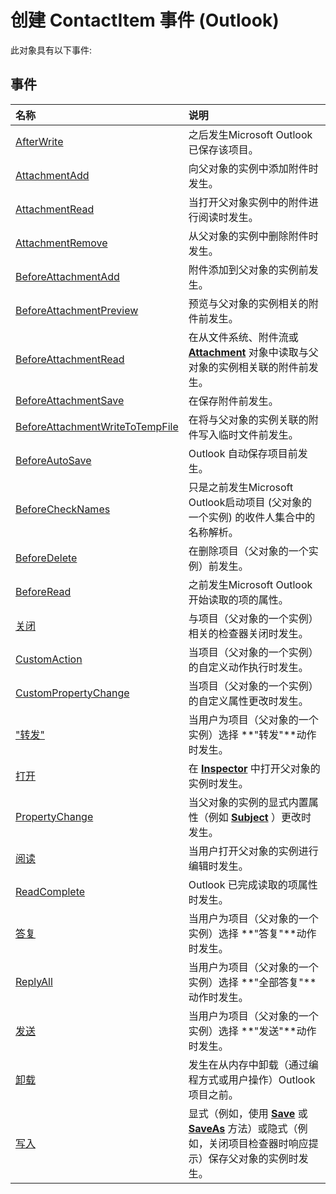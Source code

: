 
# 创建 ContactItem 事件 (Outlook)
此对象具有以下事件:

## 事件



|**名称**|**说明**|
|:-----|:-----|
|[AfterWrite](d771b7ab-9235-2b62-60df-f4a168ba75e2.md)|之后发生Microsoft Outlook已保存该项目。|
|[AttachmentAdd](ef818f33-7ed8-7beb-1fb8-83eb01c271a5.md)|向父对象的实例中添加附件时发生。|
|[AttachmentRead](5c240669-e37d-12ea-7094-e070884907e8.md)|当打开父对象实例中的附件进行阅读时发生。|
|[AttachmentRemove](e7080603-d978-aeb8-a50c-1bcc53504422.md)|从父对象的实例中删除附件时发生。|
|[BeforeAttachmentAdd](d0c0bfd1-5d18-759c-0131-c78e45982b18.md)|附件添加到父对象的实例前发生。|
|[BeforeAttachmentPreview](7451778c-801a-15a9-203d-1a1c61ebc155.md)|预览与父对象的实例相关的附件前发生。|
|[BeforeAttachmentRead](ba862dea-f2e1-a864-f6c3-a8987c28bfcf.md)|在从文件系统、附件流或  **[Attachment](3e11582b-ac90-0948-bc37-506570bb287b.md)** 对象中读取与父对象的实例相关联的附件前发生。|
|[BeforeAttachmentSave](c4c33ade-25db-f9d9-69fb-97dcce76bf45.md)|在保存附件前发生。|
|[BeforeAttachmentWriteToTempFile](d6e84398-10ca-53fc-8576-102ae8d8971f.md)|在将与父对象的实例关联的附件写入临时文件前发生。|
|[BeforeAutoSave](c9fe9c4d-3c00-455c-3e89-9ac584597117.md)|Outlook 自动保存项目前发生。|
|[BeforeCheckNames](7ad6f4cd-d993-2c5b-ebce-8a3561c39a54.md)|只是之前发生Microsoft Outlook启动项目 (父对象的一个实例) 的收件人集合中的名称解析。|
|[BeforeDelete](a37ddcea-12eb-82f8-19a7-609d599394b2.md)|在删除项目（父对象的一个实例）前发生。|
|[BeforeRead](cebd1e59-b3a4-3c9d-5ed1-ff95c2c3d1ed.md)|之前发生Microsoft Outlook开始读取的项的属性。|
|[关闭](beeeb53c-94fe-ae1b-7870-87bd37b3debf.md)|与项目（父对象的一个实例）相关的检查器关闭时发生。|
|[CustomAction](e2f6da0c-0470-8cbd-ce31-2e2a6e0e5353.md)|当项目（父对象的一个实例）的自定义动作执行时发生。|
|[CustomPropertyChange](46112f35-cbca-6bf6-3c4a-28be9013007c.md)|当项目（父对象的一个实例）的自定义属性更改时发生。|
|["转发"](d09448bb-09de-03be-4f4b-98f3a94bce6c.md)|当用户为项目（父对象的一个实例）选择 **"转发"**动作时发生。|
|[打开](80f12bd2-a36d-d5ae-e6a1-55df6fe2fc2c.md)|在  **[Inspector](d7384756-669c-0549-1032-c3b864187994.md)** 中打开父对象的实例时发生。|
|[PropertyChange](4138deee-2915-f581-b003-16007e37f128.md)|当父对象的实例的显式内置属性（例如  **[Subject](57f0f242-6d04-175f-4ea2-25145787f5bd.md)** ）更改时发生。|
|[阅读](508b4637-9d74-7645-7719-3c148d0688d8.md)|当用户打开父对象的实例进行编辑时发生。|
|[ReadComplete](1700ad85-3113-e937-9eb3-be78246fd4d5.md)|Outlook 已完成读取的项属性时发生。|
|[答复](0560988f-95a1-23f5-67af-f94321d9ff39.md)|当用户为项目（父对象的一个实例）选择 **"答复"**动作时发生。|
|[ReplyAll](380f187f-e914-5810-baaf-07473f1719f1.md)|当用户为项目（父对象的一个实例）选择 **"全部答复"**动作时发生。|
|[发送](28c7171e-df79-8a5d-5c3c-138ec3b3ee9b.md)|当用户为项目（父对象的一个实例）选择 **"发送"**动作时发生。|
|[卸载](16a3d7ce-0843-5eb5-bbea-df6557ceda05.md)|发生在从内存中卸载（通过编程方式或用户操作）Outlook 项目之前。|
|[写入](934a4bac-8b75-246b-97ed-214ebd3fbd8f.md)|显式（例如，使用  **[Save](1f7e998f-be59-6a50-95b5-cb066adbb278.md)** 或 **[SaveAs](9f563508-e7fc-ee35-366b-6937604cf25f.md)** 方法）或隐式（例如，关闭项目检查器时响应提示）保存父对象的实例时发生。|
